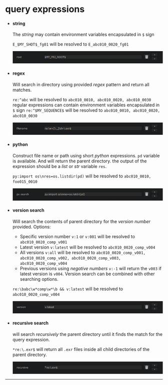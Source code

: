 # query expressions

- #### string
    The *string* may contain environment variables encapsulated in `$` sign

    `E_$MY_SHOT$_fg01` will be resolved to `E_abc010_0020_fg01`

    ![Example Image](img/qenv.png)

- #### regex
    Will search in directory using provided *regex* pattern and return all matches.

    `re:^abc` will be resolved to `abc010_0010, abc010_0020, abc010_0030`
    regular expressions can contain environment variables encapsulated in `$` sign
    `re:^$MY_SEQUENCE$` will be resolved to `abc010_0010, abc010_0020, abc010_0030`

    ![Example Image](img/qregex.png)

- #### python
    Construct file name or path using short *python* expressions.
    `pd` variable is available. And will return the parent directory.
    the output of the expression should be a *list* or *str* variable `res`.

    `py:import os\nres=os.listdir(pd)` will be resolved to `abc010_0010, foo015_0010`

    ![Example Image](img/qpy.png)

- #### version search
    Will search the contents of parent directory for the *version number* provided.
    Options:
    - Specific version number `v:1` or `v:001` will be resolved to `abc010_0020_comp_v001`
    - Latest version `v:latest` will be resolved to `abc010_0020_comp_v004`
    - All versions `v:all` will be resolved to `abc010_0020_comp_v001, abc010_0020_comp_v002, abc010_0020_comp_v003, abc010_0020_comp_v004`
    - Previous versions using *negative numbers* `v:-1` will return the `v003` if latest version is `v004`.
    Version search can be combined with other searching options.

    `re:\babc\w*comp\w*\b && v:latest` will be resolved to `abc010_0020_comp_v004`

    ![Example Image](img/qver.png)

- #### recursive search
    will search *recursively* the parent directory until it finds the match for the query expression.

    `*re:\.exr$` will return all `.exr` files inside all child directories of the parent directory.

    ![Example Image](img/qrec.png)

***
